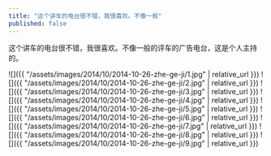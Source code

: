 ```yaml
---
title: "这个讲车的电台很不错，我很喜欢。不像一般"
published: false
---
```

这个讲车的电台很不错，我很喜欢。不像一般的评车的广告电台，这是个人主持的。



![]({{ "/assets/images/2014/10/2014-10-26-zhe-ge-ji/1.jpg" | relative_url }})
![]({{ "/assets/images/2014/10/2014-10-26-zhe-ge-ji/2.jpg" | relative_url }})
![]({{ "/assets/images/2014/10/2014-10-26-zhe-ge-ji/3.jpg" | relative_url }})
![]({{ "/assets/images/2014/10/2014-10-26-zhe-ge-ji/4.jpg" | relative_url }})
![]({{ "/assets/images/2014/10/2014-10-26-zhe-ge-ji/5.jpg" | relative_url }})
![]({{ "/assets/images/2014/10/2014-10-26-zhe-ge-ji/6.jpg" | relative_url }})
![]({{ "/assets/images/2014/10/2014-10-26-zhe-ge-ji/7.jpg" | relative_url }})
![]({{ "/assets/images/2014/10/2014-10-26-zhe-ge-ji/8.jpg" | relative_url }})
![]({{ "/assets/images/2014/10/2014-10-26-zhe-ge-ji/9.jpg" | relative_url }})
